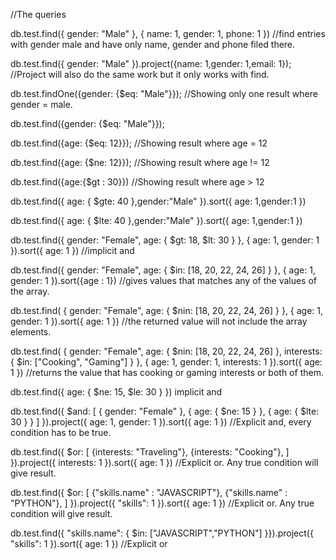 //The queries

db.test.find({ gender: "Male" }, { name: 1, gender: 1, phone: 1 }) //find entries with gender male and have only name, gender and phone filed there.

db.test.find({ gender: "Male" }).project({name: 1,gender: 1,email: 1}); //Project will also do the same work but it only works with find.

db.test.findOne({gender: {$eq: "Male"}}); //Showing only one result where gender = male.

db.test.find({gender: {$eq: "Male"}});

db.test.find({age: {$eq: 12}}); //Showing result where age = 12

db.test.find({age: {$ne: 12}}); //Showing result where age != 12

db.test.find({age:{$gt : 30}}) //Showing result where age > 12

db.test.find({ age: { $gte: 40 },gender:"Male" }).sort({ age: 1,gender:1 })

db.test.find({ age: { $lte: 40 },gender:"Male" }).sort({ age: 1,gender:1 })

db.test.find({ gender: "Female", age: { $gt: 18, $lt: 30 } }, { age: 1, gender: 1 }).sort({ age: 1 })
//implicit and

db.test.find({ gender: "Female", age: { $in: [18, 20, 22, 24, 26] } },
{ age: 1, gender: 1 }).sort({age : 1})
//gives values that matches any of the values of the array.

db.test.find(
{ gender: "Female", age: { $nin: [18, 20, 22, 24, 26] } },
{ age: 1, gender: 1 }).sort({ age: 1 })
//the returned value will not include the array elements.

db.test.find(
{
gender: "Female", age: { $nin: [18, 20, 22, 24, 26] },
interests: { $in: ["Cooking", "Gaming"] }
},
{ age: 1, gender: 1, interests: 1 }).sort({ age: 1 })
//returns the value that has cooking or gaming interests or both of them.

db.test.find({ age: { $ne: 15, $le: 30 } })
implicit and

db.test.find({
    $and: [
        { gender: "Female" },
        { age: { $ne: 15 } },
        { age: { $lte: 30 } }
    ]
}).project({
    age: 1,
    gender: 1
}).sort({
    age: 1
})
//Explicit and, every condition has to be true.

db.test.find({
    $or: [
        {interests: "Traveling"},
        {interests: "Cooking"},
    ]
}).project({
    interests: 1
}).sort({
    age: 1
})
//Explicit or. Any true condition will give result.

db.test.find({
    $or: [
        {"skills.name" : "JAVASCRIPT"},
        {"skills.name" : "PYTHON"},
    ]
}).project({
    "skills": 1
}).sort({
    age: 1
})
//Explicit or. Any true condition will give result.

db.test.find({ "skills.name": { $in: ["JAVASCRIPT","PYTHON"] }}).project({
    "skills": 1
}).sort({
    age: 1
})
//Explicit or